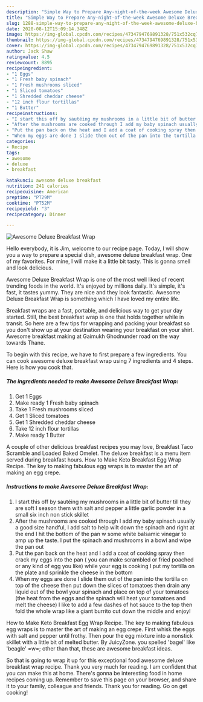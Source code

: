 ```yaml
---
description: "Simple Way to Prepare Any-night-of-the-week Awesome Deluxe Breakfast Wrap"
title: "Simple Way to Prepare Any-night-of-the-week Awesome Deluxe Breakfast Wrap"
slug: 1288-simple-way-to-prepare-any-night-of-the-week-awesome-deluxe-breakfast-wrap
date: 2020-08-12T15:09:14.348Z
image: https://img-global.cpcdn.com/recipes/4734794769891328/751x532cq70/awesome-deluxe-breakfast-wrap-recipe-main-photo.jpg
thumbnail: https://img-global.cpcdn.com/recipes/4734794769891328/751x532cq70/awesome-deluxe-breakfast-wrap-recipe-main-photo.jpg
cover: https://img-global.cpcdn.com/recipes/4734794769891328/751x532cq70/awesome-deluxe-breakfast-wrap-recipe-main-photo.jpg
author: Jack Shaw
ratingvalue: 4.5
reviewcount: 8895
recipeingredient:
- "1 Eggs"
- "1 Fresh baby spinach"
- "1 Fresh mushrooms sliced"
- "1 Sliced tomatoes"
- "1 Shredded cheddar cheese"
- "12 inch flour tortillas"
- "1 Butter"
recipeinstructions:
- "I start this off by sautéing my mushrooms in a little bit of butter till they are soft I season them with salt and pepper a little garlic powder in a small six inch non stick skillet"
- "After the mushrooms are cooked through I add my baby spinach usually a good size handful, I add salt to help wilt down the spinach and right at the end I hit the bottom of the pan w some white balsamic vinegar to amp up the taste.  I put the spinach and mushrooms in a bowl and wipe the pan out"
- "Put the pan back on the heat and I add a coat of cooking spray then crack my eggs into the pan ( you can make scrambled or fried poached or any kind of egg you like) while your egg is cooking I put my tortilla on the plate and sprinkle the cheese in the bottom"
- "When my eggs are done I slide them out of the pan into the tortilla on top of the cheese then put down the slices of tomatoes then drain any liquid out of the bowl your spinach and place on top of your tomatoes (the heat from the eggs and the spinach will heat your tomatoes and melt the cheese) I like to add a few dashes of hot sauce to the top then fold the whole wrap like a giant burrito cut down the middle and enjoy!"
categories:
- Recipe
tags:
- awesome
- deluxe
- breakfast

katakunci: awesome deluxe breakfast 
nutrition: 241 calories
recipecuisine: American
preptime: "PT29M"
cooktime: "PT52M"
recipeyield: "3"
recipecategory: Dinner

---
```



![Awesome Deluxe Breakfast Wrap](https://img-global.cpcdn.com/recipes/4734794769891328/751x532cq70/awesome-deluxe-breakfast-wrap-recipe-main-photo.jpg)

Hello everybody, it is Jim, welcome to our recipe page. Today, I will show you a way to prepare a special dish, awesome deluxe breakfast wrap. One of my favorites. For mine, I will make it a little bit tasty. This is gonna smell and look delicious.

Awesome Deluxe Breakfast Wrap is one of the most well liked of recent trending foods in the world. It's enjoyed by millions daily. It's simple, it's fast, it tastes yummy. They are nice and they look fantastic. Awesome Deluxe Breakfast Wrap is something which I have loved my entire life.

Breakfast wraps are a fast, portable, and delicious way to get your day started. Still, the best breakfast wrap is one that holds together while in transit. So here are a few tips for wrapping and packing your breakfast so you don&#39;t show up at your destination wearing your breakfast on your shirt. Awesome breakfast making at Gaimukh Ghodnunder road on the way towards Thane.


To begin with this recipe, we have to first prepare a few ingredients. You can cook awesome deluxe breakfast wrap using 7 ingredients and 4 steps. Here is how you cook that.

<!--inarticleads1-->

##### The ingredients needed to make Awesome Deluxe Breakfast Wrap:

1. Get 1 Eggs
1. Make ready 1 Fresh baby spinach
1. Take 1 Fresh mushrooms sliced
1. Get 1 Sliced tomatoes
1. Get 1 Shredded cheddar cheese
1. Take 12 inch flour tortillas
1. Make ready 1 Butter


A couple of other delicious breakfast recipes you may love, Breakfast Taco Scramble and Loaded Baked Omelet. The deluxe breakfast is a menu item served during breakfast hours. How to Make Keto Breakfast Egg Wrap Recipe. The key to making fabulous egg wraps is to master the art of making an egg crepe. 

<!--inarticleads2-->

##### Instructions to make Awesome Deluxe Breakfast Wrap:

1. I start this off by sautéing my mushrooms in a little bit of butter till they are soft I season them with salt and pepper a little garlic powder in a small six inch non stick skillet
1. After the mushrooms are cooked through I add my baby spinach usually a good size handful, I add salt to help wilt down the spinach and right at the end I hit the bottom of the pan w some white balsamic vinegar to amp up the taste.  I put the spinach and mushrooms in a bowl and wipe the pan out
1. Put the pan back on the heat and I add a coat of cooking spray then crack my eggs into the pan ( you can make scrambled or fried poached or any kind of egg you like) while your egg is cooking I put my tortilla on the plate and sprinkle the cheese in the bottom
1. When my eggs are done I slide them out of the pan into the tortilla on top of the cheese then put down the slices of tomatoes then drain any liquid out of the bowl your spinach and place on top of your tomatoes (the heat from the eggs and the spinach will heat your tomatoes and melt the cheese) I like to add a few dashes of hot sauce to the top then fold the whole wrap like a giant burrito cut down the middle and enjoy!


How to Make Keto Breakfast Egg Wrap Recipe. The key to making fabulous egg wraps is to master the art of making an egg crepe. First whisk the eggs with salt and pepper until frothy. Then pour the egg mixture into a nonstick skillet with a little bit of melted butter. By JuicyZone. you spelled &#39;bagel&#39; like &#39;beagle&#39; =w=; other than that, these are awesome breakfast ideas. 

So that is going to wrap it up for this exceptional food awesome deluxe breakfast wrap recipe. Thank you very much for reading. I am confident that you can make this at home. There's gonna be interesting food in home recipes coming up. Remember to save this page on your browser, and share it to your family, colleague and friends. Thank you for reading. Go on get cooking!
